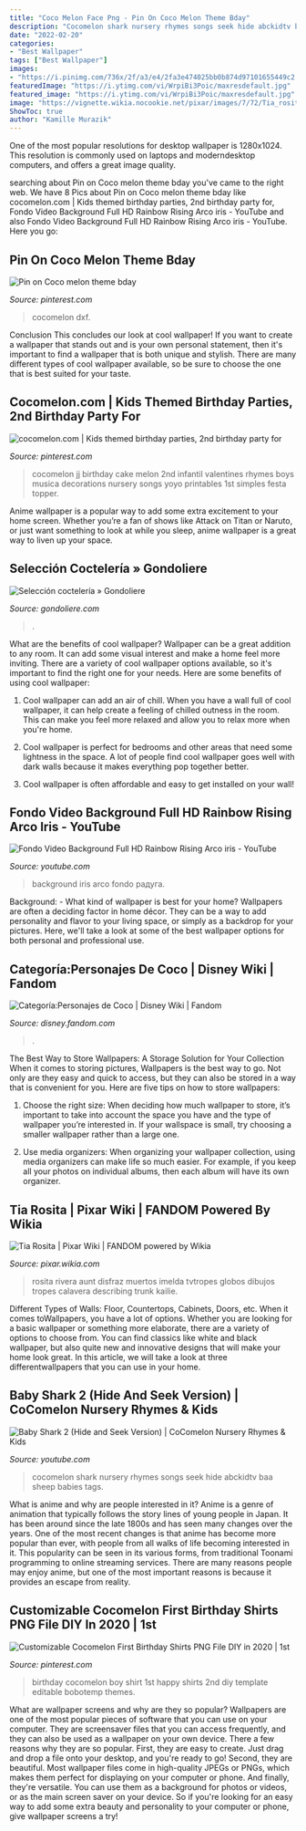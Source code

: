 ```yaml
---
title: "Coco Melon Face Png - Pin On Coco Melon Theme Bday"
description: "Cocomelon shark nursery rhymes songs seek hide abckidtv baa sheep babies tags"
date: "2022-02-20"
categories:
- "Best Wallpaper"
tags: ["Best Wallpaper"]
images:
- "https://i.pinimg.com/736x/2f/a3/e4/2fa3e474025bb0b874d97101655449c2.jpg"
featuredImage: "https://i.ytimg.com/vi/WrpiBi3Poic/maxresdefault.jpg"
featured_image: "https://i.ytimg.com/vi/WrpiBi3Poic/maxresdefault.jpg"
image: "https://vignette.wikia.nocookie.net/pixar/images/7/72/Tia_rosita_coco.png/revision/latest?cb=20180316034740"
ShowToc: true
author: "Kamille Murazik"
---
```



One of the most popular resolutions for desktop wallpaper is 1280x1024. This resolution is commonly used on laptops and moderndesktop computers, and offers a great image quality.

	

		
searching about Pin on Coco melon theme bday you've came to the right web. We have 8 Pics about Pin on Coco melon theme bday like cocomelon.com | Kids themed birthday parties, 2nd birthday party for, Fondo Video Background Full HD Rainbow Rising Arco iris - YouTube and also Fondo Video Background Full HD Rainbow Rising Arco iris - YouTube. Here you go:
		
    
## Pin On Coco Melon Theme Bday

<img loading=lazy src="https://i.pinimg.com/736x/ea/a4/29/eaa429a610671267d86be6e4be049cc8.jpg" onerror="this.onerror=null;this.src='https://tse3.mm.bing.net/th?id=OIP.D4J53U8Rme6-AFm7Fhs2ogHaJ4&amp;pid=15.1';" alt="Pin on Coco melon theme bday">

_Source: pinterest.com_

>cocomelon dxf. 

	

Conclusion
This concludes our look at cool wallpaper! If you want to create a wallpaper that stands out and is your own personal statement, then it's important to find a wallpaper that is both unique and stylish. There are many different types of cool wallpaper available, so be sure to choose the one that is best suited for your taste.

    
## Cocomelon.com | Kids Themed Birthday Parties, 2nd Birthday Party For

<img loading=lazy src="https://i.pinimg.com/736x/2f/a3/e4/2fa3e474025bb0b874d97101655449c2.jpg" onerror="this.onerror=null;this.src='https://tse3.mm.bing.net/th?id=OIP.20uq3H5DS2v4BqGHDe_WygHaHa&amp;pid=15.1';" alt="cocomelon.com | Kids themed birthday parties, 2nd birthday party for">

_Source: pinterest.com_

>cocomelon jj birthday cake melon 2nd infantil valentines rhymes boys musica decorations nursery songs yoyo printables 1st simples festa topper. 

	

Anime wallpaper is a popular way to add some extra excitement to your home screen. Whether you’re a fan of shows like Attack on Titan or Naruto, or just want something to look at while you sleep, anime wallpaper is a great way to liven up your space.

    
## Selección Coctelería » Gondoliere

<img loading=lazy src="http://gondoliere.com/wp-content/uploads/2014/08/co143.png" onerror="this.onerror=null;this.src='https://tse1.mm.bing.net/th?id=OIP.R9UrXphw7M0Xb41U8vxZDAHaLH&amp;pid=15.1';" alt="Selección coctelería » Gondoliere">

_Source: gondoliere.com_

>. 

	

What are the benefits of cool wallpaper?
Wallpaper can be a great addition to any room. It can add some visual interest and make a home feel more inviting. There are a variety of cool wallpaper options available, so it's important to find the right one for your needs. Here are some benefits of using cool wallpaper: 
1. Cool wallpaper can add an air of chill. When you have a wall full of cool wallpaper, it can help create a feeling of chilled outness in the room. This can make you feel more relaxed and allow you to relax more when you're home. 

2. Cool wallpaper is perfect for bedrooms and other areas that need some lightness in the space. A lot of people find cool wallpaper goes well with dark walls because it makes everything pop together better. 

3. Cool wallpaper is often affordable and easy to get installed on your wall!

    
## Fondo Video Background Full HD Rainbow Rising Arco Iris - YouTube

<img loading=lazy src="https://i.ytimg.com/vi/WrpiBi3Poic/maxresdefault.jpg" onerror="this.onerror=null;this.src='https://tse1.mm.bing.net/th?id=OIP.GW5k8GrPXuSLtSaK2PY0HAHaEK&amp;pid=15.1';" alt="Fondo Video Background Full HD Rainbow Rising Arco iris - YouTube">

_Source: youtube.com_

>background iris arco fondo радуга. 

	

Background: - What kind of wallpaper is best for your home?
Wallpapers are often a deciding factor in home décor. They can be a way to add personality and flavor to your living space, or simply as a backdrop for your pictures. Here, we'll take a look at some of the best wallpaper options for both personal and professional use.

    
## Categoría:Personajes De Coco | Disney Wiki | Fandom

<img loading=lazy src="https://static.wikia.nocookie.net/disney/images/6/6a/Miguel.png/revision/latest?cb=20171124050021&amp;path-prefix=es" onerror="this.onerror=null;this.src='https://tse2.mm.bing.net/th?id=OIP.C7S1Vkje1BVkmVqWblsG_wHaLj&amp;pid=15.1';" alt="Categoría:Personajes de Coco | Disney Wiki | Fandom">

_Source: disney.fandom.com_

>. 

	

The Best Way to Store Wallpapers: A Storage Solution for Your Collection
When it comes to storing pictures, Wallpapers is the best way to go. Not only are they easy and quick to access, but they can also be stored in a way that is convenient for you. Here are five tips on how to store wallpapers:
1) Choose the right size: When deciding how much wallpaper to store, it’s important to take into account the space you have and the type of wallpaper you’re interested in. If your wallspace is small, try choosing a smaller wallpaper rather than a large one.

2) Use media organizers: When organizing your wallpaper collection, using media organizers can make life so much easier. For example, if you keep all your photos on individual albums, then each album will have its own organizer.

    
## Tia Rosita | Pixar Wiki | FANDOM Powered By Wikia

<img loading=lazy src="https://vignette.wikia.nocookie.net/pixar/images/7/72/Tia_rosita_coco.png/revision/latest?cb=20180316034740" onerror="this.onerror=null;this.src='https://tse1.mm.bing.net/th?id=OIP.SPY8ARy22iEUO7WcIVIJMAAAAA&amp;pid=15.1';" alt="Tia Rosita | Pixar Wiki | FANDOM powered by Wikia">

_Source: pixar.wikia.com_

>rosita rivera aunt disfraz muertos imelda tvtropes globos dibujos tropes calavera describing trunk kailie. 

	

Different Types of Walls: Floor, Countertops, Cabinets, Doors, etc.
When it comes toWallpapers, you have a lot of options. Whether you are looking for a basic wallpaper or something more elaborate, there are a variety of options to choose from. You can find classics like white and black wallpaper, but also quite new and innovative designs that will make your home look great. In this article, we will take a look at three differentwallpapers that you can use in your home.

    
## Baby Shark 2 (Hide And Seek Version) | CoComelon Nursery Rhymes &amp; Kids

<img loading=lazy src="https://i.ytimg.com/vi/NfAmCePbWUk/maxresdefault.jpg" onerror="this.onerror=null;this.src='https://tse2.mm.bing.net/th?id=OIP._8fMPibCgr7VwNWJXglFxAHaEK&amp;pid=15.1';" alt="Baby Shark 2 (Hide and Seek Version) | CoComelon Nursery Rhymes &amp; Kids">

_Source: youtube.com_

>cocomelon shark nursery rhymes songs seek hide abckidtv baa sheep babies tags. 

	

What is anime and why are people interested in it?
Anime is a genre of animation that typically follows the story lines of young people in Japan. It has been around since the late 1800s and has seen many changes over the years. One of the most recent changes is that anime has become more popular than ever, with people from all walks of life becoming interested in it. This popularity can be seen in its various forms, from traditional Toonami programming to online streaming services. There are many reasons people may enjoy anime, but one of the most important reasons is because it provides an escape from reality.

    
## Customizable Cocomelon First Birthday Shirts PNG File DIY In 2020 | 1st

<img loading=lazy src="https://i.pinimg.com/736x/03/91/e5/0391e57b4402239e58374d7d52d6b013.jpg" onerror="this.onerror=null;this.src='https://tse2.mm.bing.net/th?id=OIP.ULUUQ5GZzX9PaViYtvz0qgHaJl&amp;pid=15.1';" alt="Customizable Cocomelon First Birthday Shirts PNG File DIY in 2020 | 1st">

_Source: pinterest.com_

>birthday cocomelon boy shirt 1st happy shirts 2nd diy template editable bobotemp themes. 

	

What are wallpaper screens and why are they so popular?
Wallpapers are one of the most popular pieces of software that you can use on your computer. They are screensaver files that you can access frequently, and they can also be used as a wallpaper on your own device. There a few reasons why they are so popular. First, they are easy to create. Just drag and drop a file onto your desktop, and you're ready to go! Second, they are beautiful. Most wallpaper files come in high-quality JPEGs or PNGs, which makes them perfect for displaying on your computer or phone. And finally, they're versatile. You can use them as a background for photos or videos, or as the main screen saver on your device. So if you're looking for an easy way to add some extra beauty and personality to your computer or phone, give wallpaper screens a try!

